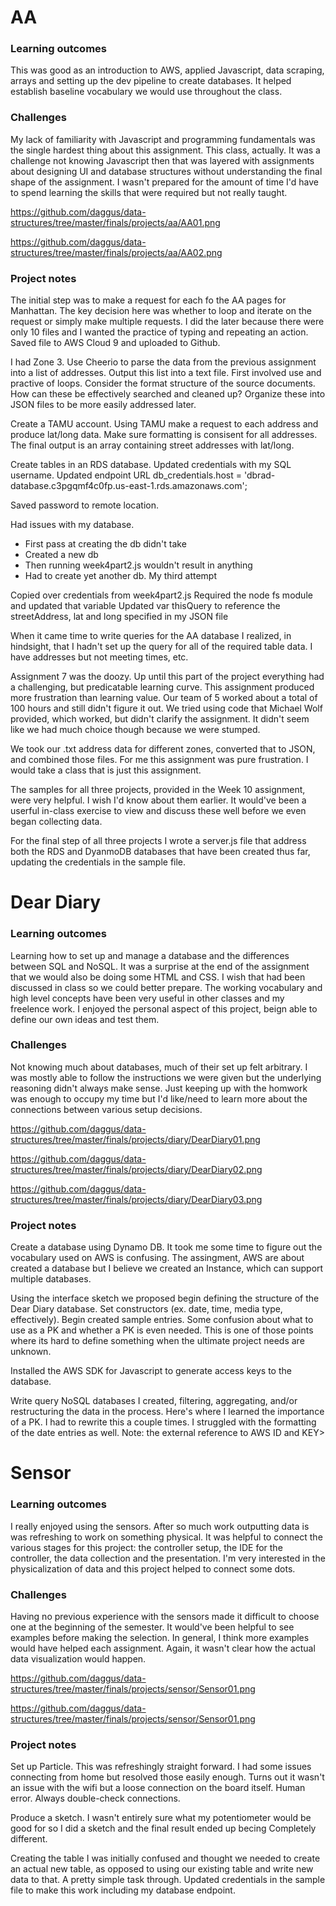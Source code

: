 # AA
### Learning outcomes
This was good as an introduction to AWS, applied Javascript, data scraping, arrays and setting up the dev pipeline to create databases. It helped establish baseline vocabulary we would use throughout the class.

### Challenges
My lack of familiarity with Javascript and programming fundamentals was the single hardest thing about this assignment. This class, actually. It was a challenge not knowing Javascript then that was layered with assignments about designing UI and database structures without understanding the final shape of the assignment. I wasn't prepared for the amount of time I'd have to spend learning the skills that were required but not really taught. 

https://github.com/daggus/data-structures/tree/master/finals/projects/aa/AA01.png

https://github.com/daggus/data-structures/tree/master/finals/projects/aa/AA02.png

### Project notes

The initial step was to make a request for each fo the AA pages for Manhattan. The key decision here was whether to loop and iterate on the request or simply make multiple requests. I did the later because there were only 10 files and I wanted the practice of typing and repeating an action. Saved file to AWS Cloud 9 and uploaded to Github.

I had Zone 3. Use Cheerio to parse the data from the previous assignment into a list of addresses. Output this list into a text file. First involved use and practive of loops. Consider the format structure of the source documents. How can these be effectively searched and cleaned up? Organize these into JSON files to be more easily addressed later.

Create a TAMU account. Using TAMU make a request to each address and produce lat/long data. Make sure formatting is consisent for all addresses. The final output is an array containing street addresses with lat/long. 

Create tables in an RDS database. Updated credentials with my SQL username. Updated endpoint URL
db_credentials.host = 'dbrad-database.c3pgqmf4c0fp.us-east-1.rds.amazonaws.com';

Saved password to remote location.

Had issues with my database.
* First pass at creating the db didn't take
* Created a new db
* Then running week4part2.js wouldn't result in anything
* Had to create yet another db. My third attempt

Copied over credentials from week4part2.js
Required the node fs module and updated that variable
Updated var thisQuery to reference the streetAddress, lat and long specified in my JSON file 

When it came time to write queries for the AA database I realized, in hindsight, that I hadn't set up the query for all of the required table data. I have addresses but not meeting times, etc. 

Assignment 7 was the doozy. Up until this part of the project everything had a challenging, but predicatable learning curve. This assignment produced more frustration than learning value. Our team of 5 worked about a total of 100 hours and still didn't figure it out. We tried using code that Michael Wolf provided, which worked, but didn't clarify the assignment. It didn't seem like we had much choice though because we were stumped. 

We took our .txt address data for different zones, converted that to JSON, and combined those files. For me this assignment was pure frustration. I would take a class that is just this assignment. 

The samples for all three projects, provided in the Week 10 assignment, were very helpful. I wish I'd know about them earlier. It would've been a userful in-class exercise to view and discuss these well before we even began collecting data. 

For the final step of all three projects I wrote a server.js file that address both the RDS and DyanmoDB databases that have been created thus far, updating the credentials in the sample file. 



# Dear Diary
### Learning outcomes
Learning how to set up and manage a database and the differences between SQL and NoSQL. It was a surprise at the end of the assignment that we would also be doing some HTML and CSS. I wish that had been discussed in class so we could better prepare. The working vocabulary and high level concepts have been very useful in other classes and my freelence work. I enjoyed the personal aspect of this project, beign able to define our own ideas and test them. 

### Challenges
Not knowing much about databases, much of their set up felt arbitrary. I was mostly able to follow the instructions we were given but the underlying reasoning didn't always make sense. Just keeping up with the homwork was enough to occupy my time but I'd like/need to learn more about the connections between various setup decisions. 

https://github.com/daggus/data-structures/tree/master/finals/projects/diary/DearDiary01.png

https://github.com/daggus/data-structures/tree/master/finals/projects/diary/DearDiary02.png

https://github.com/daggus/data-structures/tree/master/finals/projects/diary/DearDiary03.png



### Project notes
Create a database using Dynamo DB. It took me some time to figure out the vocabulary used on AWS is confusing. The assingment, AWS are about created a database but I believe we created an Instance, which can support multiple databases. 

Using the interface sketch we proposed begin defining the structure of the Dear Diary database. Set constructors (ex. date, time, media type, effectively). Begin created sample entries. Some confusion about what to use as a PK and whether a PK is even needed. This is one of those points where its hard to define something when the ultimate project needs are unknown. 

Installed the AWS SDK for Javascript to generate access keys to the database. 

Write query NoSQL databases I created, filtering, aggregating, and/or restructuring the data in the process. Here's where I learned the importance of a PK. I had to rewrite this a couple times. I struggled with the formatting of the date entries as well. Note: the external reference to AWS ID and KEY>



# Sensor
### Learning outcomes
I really enjoyed using the sensors. After so much work outputting data is was refreshing to work on something physical. It was helpful to connect the various stages for this project: the controller setup, the IDE for the controller, the data collection and the presentation. I'm very interested in the physicalization of data and this project helped to connect some dots. 

### Challenges
Having no previous experience with the sensors made it difficult to choose one at the beginning of the semester. It would've been helpful to see examples before making the selection. In general, I think more examples would have helped each assignment. Again, it wasn't clear how the actual data visualization would happen. 

https://github.com/daggus/data-structures/tree/master/finals/projects/sensor/Sensor01.png

https://github.com/daggus/data-structures/tree/master/finals/projects/sensor/Sensor01.png


### Project notes
Set up Particle. This was refreshingly straight forward. I had some issues connecting from home but resolved those easily enough. Turns out it wasn't an issue with the wifi but a loose connection on the board itself. Human error. Always double-check connections. 

Produce a sketch. I wasn't entirely sure what my potentiometer would be good for so I did a sketch and the final result ended up becing Completely different.

Creating the table I was initially confused and thought we needed to create an actual new table, as opposed to using our existing table and write new data to that. A pretty simple task through. Updated credentials in the sample file to make this work including my database endpoint.

